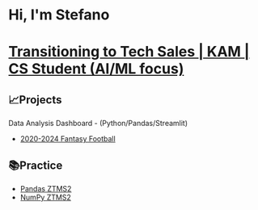# Hi, I'm Stefano
# [Transitioning to Tech Sales | KAM | CS Student (AI/ML focus)](https://www.linkedin.com/in/stefano-pinzon-9214702a7/)
## 📈Projects
Data Analysis Dashboard - (Python/Pandas/Streamlit)
- [2020-2024 Fantasy Football](https://github.com/4Mia/2020-2024_Fantasy_Football)

## 📚Practice
- [Pandas ZTMS2](https://github.com/4Mia/Practice/blob/main/pandas-exercises.ipynb)
- [NumPy ZTMS2](https://github.com/4Mia/Practice/blob/main/numpy-exercises.ipynb)
